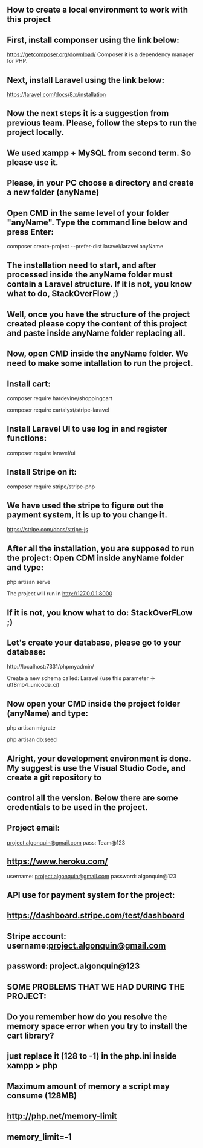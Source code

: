 ## How to create a local environment to work with this project
## First, install componser using the link below:
https://getcomposer.org/download/
Composer it is a dependency manager for PHP.

## Next, install Laravel using the link below:
https://laravel.com/docs/8.x/installation

## Now the next steps it is a suggestion from previous team. Please, follow the steps to run the project locally.
## We used xampp + MySQL from second term. So please use it.
##
## Please, in your PC choose a directory and create a new folder (anyName)
## Open CMD in the same level of your folder "anyName". Type the command line below and press Enter:
composer create-project --prefer-dist laravel/laravel anyName

## The installation need to start, and after processed inside the anyName folder must contain a Laravel structure. If it is not, you know what to do, StackOverFlow ;)

## Well, once you have the structure of the project created please copy the content of this project and paste inside anyName folder replacing all.

## Now, open CMD inside the anyName folder. We need to make some intallation to run the project.
## Install cart:
composer require hardevine/shoppingcart

composer require cartalyst/stripe-laravel

## Install Laravel UI to use log in and register functions:
composer require laravel/ui

## Install Stripe on it:
composer require stripe/stripe-php

## We have used the stripe to figure out the payment system, it is up to you change it.
https://stripe.com/docs/stripe-js

## After all the installation, you are supposed to run the project: Open CDM inside anyName folder and type:
php artisan serve

The project will run in http://127.0.0.1:8000

## If it is not, you know what to do: StackOverFLow ;)

## Let's create your database, please go to your database: 
http://localhost:7331/phpmyadmin/

Create a new schema called: Laravel (use this parameter => utf8mb4_unicode_ci)

## Now open your CMD inside the project folder (anyName) and type:
php artisan migrate

php artisan db:seed

## Alright, your development environment is done. My suggest is use the Visual Studio Code, and create a git repository to 
## control all the version. Below there are some credentials to be used in the project.

## Project email:
project.algonquin@gmail.com
pass: Team@123

## https://www.heroku.com/
username: project.algonquin@gmail.com
password: algonquin@123

## API use for payment system for the project: 
## https://dashboard.stripe.com/test/dashboard
## Stripe account: username:project.algonquin@gmail.com
## password: project.algonquin@123

## SOME PROBLEMS THAT WE HAD DURING THE PROJECT:
## Do you remember how do you resolve the memory space error when you try to install the cart library?
## just replace it (128 to -1) in the php.ini inside xampp > php
## Maximum amount of memory a script may consume (128MB)
## http://php.net/memory-limit
## memory_limit=-1
